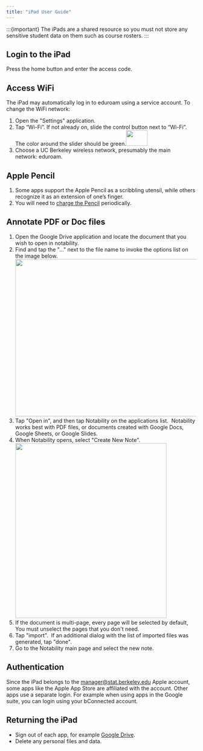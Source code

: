 ```yaml
---
title: "iPad User Guide"
---
```


:::{important}
The iPads are a shared resource so you must not store any sensitive student
data on them such as course rosters.
:::


## Login to the iPad

Press the home button and enter the access code.

## Access WiFi

The iPad may automatically log in to eduroam using a service account. To
change the WiFi network:

1.  Open the "Settings" application.
2.  Tap “Wi-Fi”. If not already on, slide the control button next to
    “Wi-Fi”. The color around the slider should be green.<img
    src="https://lh6.googleusercontent.com/nBKCUqKX9Vljod_vUvuyk0-QVnd7R0ADHtZR-aFyFvV1IX1zqwTPO_CVFmN6cosxxrEqTO7rp3mZCO0yJ2cUYqu_fq-D1MTGEtNWtBmRo_Yfr5SQXmb_eXrNIBhbnmRaF8sU7mps"
    style="border-width: initial; border-style: none; width: 57px; height: 41px;"
    data-entity-type="" data-entity-uuid="" />
3.  Choose a UC Berkeley wireless network, presumably the main
    network: eduroam.

## Apple Pencil

1.  Some apps support the Apple Pencil as a scribbling utensil, while
    others recognize it as an extension of one’s finger.
2.  You will need to [charge the
    Pencil](https://support.apple.com/en-us/HT211019) periodically.

## Annotate PDF or Doc files

1.  Open the Google Drive application and locate the document that you
    wish to open in notability.
2.  Find and tap the "..." next to the file name to invoke the options
    list on the image below.  
    <img src="/sites/default/files/uploads/ipad01.png"
    style="width: 500px; height: 416px;" data-entity-type=""
    data-entity-uuid="" />
3.  Tap "Open in", and then tap Notability on the applications
    list.  Notability works best with PDF files, or documents created
    with Google Docs, Google Sheets, or Google Slides.
4.  When Notability opens, select "Create New Note".  
    <img src="/sites/default/files/uploads/ipad4.png"
    style="width: 400px; height: 463px;" data-entity-type=""
    data-entity-uuid="" />
5.  If the document is multi-page, every page will be selected by
    default, You must unselect the pages that you don't need.
6.  Tap "import".  If an additional dialog with the list of imported
    files was generated, tap "done".
7.  Go to the Notability main page and select the new note.

## Authentication

Since the iPad belongs to the manager@stat.berkeley.edu Apple account,
some apps like the Apple App Store are affiliated with the account.
Other apps use a separate login. For example when using apps in the
Google suite, you can login using your bConnected account.

## Returning the iPad

- Sign out of each app, for example [Google
  Drive](https://support.google.com/drive/answer/6373157?co=GENIE.Platform%3DiOS&hl=en).
- Delete any personal files and data.

